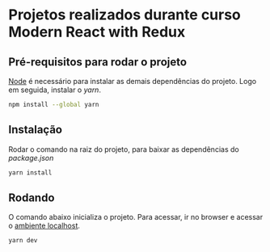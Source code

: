 # Projetos realizados durante curso Modern React with Redux

## Pré-requisitos para rodar o projeto

[Node](https://nodejs.org/en/download/) é necessário para instalar as demais dependências do projeto. Logo em seguida, instalar o *yarn*.

```bash
npm install --global yarn
```

## Instalação

Rodar o comando na raiz do projeto, para baixar as dependências do *package.json*

```bash
yarn install
```

## Rodando

O comando abaixo inicializa o projeto. Para acessar, ir no browser e acessar o [ambiente localhost](http://localhost:3000/).

```bash
yarn dev
```


